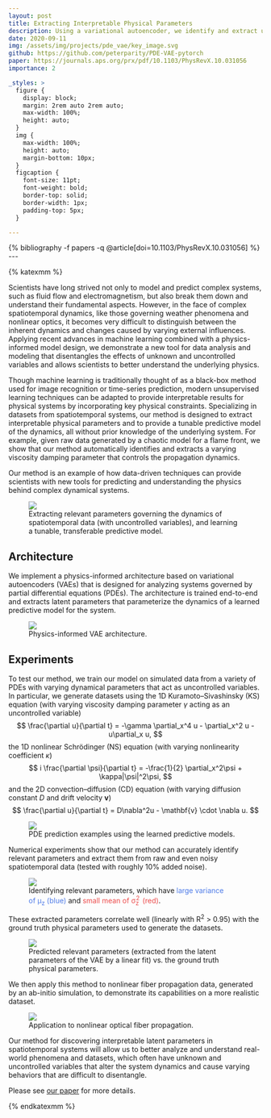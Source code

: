 ```yaml
---
layout: post
title: Extracting Interpretable Physical Parameters
description: Using a variational autoencoder, we identify and extract unknown physical parameters governing spatiotemporal dynamics.
date: 2020-09-11
img: /assets/img/projects/pde_vae/key_image.svg
github: https://github.com/peterparity/PDE-VAE-pytorch
paper: https://journals.aps.org/prx/pdf/10.1103/PhysRevX.10.031056
importance: 2

_styles: >
  figure {
    display: block;
    margin: 2rem auto 2rem auto;
    max-width: 100%;
    height: auto;
  }
  img {
    max-width: 100%;
    height: auto;
    margin-bottom: 10px;
  }
  figcaption {
    font-size: 11pt;
    font-weight: bold;
    border-top: solid;
    border-width: 1px;
    padding-top: 5px;
  }

---
```

<div class="publications">
{% bibliography -f papers -q @article[doi=10.1103/PhysRevX.10.031056] %}
</div>
---

{% katexmm %}

Scientists have long strived not only to model and predict complex systems, such as fluid flow and electromagnetism, but also break them down and understand their fundamental aspects. However, in the face of complex spatiotemporal dynamics, like those governing weather phenomena and nonlinear optics, it becomes very difficult to distinguish between the inherent dynamics and changes caused by varying external influences. Applying recent advances in machine learning combined with a physics-informed model design, we demonstrate a new tool for data analysis and modeling that disentangles the effects of unknown and uncontrolled variables and allows scientists to better understand the underlying physics.

Though machine learning is traditionally thought of as a black-box method used for image recognition or time-series prediction, modern unsupervised learning techniques can be adapted to provide interpretable results for physical systems by incorporating key physical constraints. Specializing in datasets from spatiotemporal systems, our method is designed to extract interpretable physical parameters and to provide a tunable predictive model of the dynamics, all without prior knowledge of the underlying system. For example, given raw data generated by a chaotic model for a flame front, we show that our method automatically identifies and extracts a varying viscosity damping parameter that controls the propagation dynamics.

Our method is an example of how data-driven techniques can provide scientists with new tools for predicting and understanding the physics behind complex dynamical systems.

<figure style="max-width: 576px">
  <img src="{{ site.url }}/assets/img/projects/pde_vae/key_image_with_labels.svg" style="background-color:white"/>
  <figcaption>Extracting relevant parameters governing the dynamics of spatiotemporal data (with uncontrolled variables), and learning a tunable, transferable predictive model.</figcaption>
</figure>

## Architecture
We implement a physics-informed architecture based on variational autoencoders (VAEs) that is designed for analyzing systems governed by partial differential equations (PDEs). The architecture is trained end-to-end and extracts latent parameters that parameterize the dynamics of a learned predictive model for the system.

<figure style="max-width: 800px">
  <img src="{{ site.url }}/assets/img/projects/pde_vae/architecture.svg" style="background-color:white"/>
  <figcaption>Physics-informed VAE architecture.</figcaption>
</figure>

## Experiments
To test our method, we train our model on simulated data from a variety of PDEs with varying dynamical parameters that act as uncontrolled variables. In particular, we generate datasets using the 1D Kuramoto–Sivashinsky (KS) equation (with varying viscosity damping parameter $\gamma$ acting as an uncontrolled variable)
$$
  \frac{\partial u}{\partial t} = -\gamma \partial_x^4 u - \partial_x^2 u - u\partial_x u,
$$
the 1D nonlinear Schrödinger (NS) equation (with varying nonlinearity coefficient $\kappa$)
$$
  i \frac{\partial \psi}{\partial t} = -\frac{1}{2} \partial_x^2\psi + \kappa|\psi|^2\psi,
$$
and the 2D convection–diffusion (CD) equation (with varying diffusion constant $D$ and drift velocity $\mathbf{v}$)
$$
  \frac{\partial u}{\partial t} = D\nabla^2u - \mathbf{v} \cdot \nabla u.
$$

<figure style="max-width: 800px">
  <img src="{{ site.url }}/assets/img/projects/pde_vae/examples_fig.svg" style="background-color:white"/>
  <figcaption>PDE prediction examples using the learned predictive models.</figcaption>
</figure>

Numerical experiments show that our method can accurately identify relevant parameters and extract them from raw and even noisy spatiotemporal data (tested with roughly 10% added noise).

<figure style="max-width: 400px">
  <img src="{{ site.url }}/assets/img/projects/pde_vae/relparam_fig.svg" style="background-color:white"/>
  <figcaption>Identifying relevant parameters, which have <span style="color: #4e7be8">large variance of µ<sub>z</sub> (blue)</span> and <span style="color: #ec4c4c">small mean of σ<sub>z</sub><sup style='position: relative; left: -.5em;'>2</sup>(red)</span>.</figcaption>
</figure>

These extracted parameters correlate well (linearly with R<sup>2</sup> > 0.95) with the ground truth physical parameters used to generate the datasets.

<figure style="max-width: 800px">
  <img src="{{ site.url }}/assets/img/projects/pde_vae/paramfit_fig.svg" style="background-color:white"/>
  <figcaption>Predicted relevant parameters (extracted from the latent parameters of the VAE by a linear fit) vs. the ground truth physical parameters.</figcaption>
</figure>

We then apply this method to nonlinear fiber propagation data, generated by an ab-initio simulation, to demonstrate its capabilities on a more realistic dataset.

<figure style="max-width: 800px">
  <img src="{{ site.url }}/assets/img/projects/pde_vae/nonlinear_fiber_fig.svg" style="background-color:white"/>
  <figcaption>Application to nonlinear optical fiber propagation.</figcaption>
</figure>

Our method for discovering interpretable latent parameters in spatiotemporal systems will allow us to better analyze and understand real-world phenomena and datasets, which often have unknown and uncontrolled variables that alter the system dynamics and cause varying behaviors that are difficult to disentangle.

Please see [our paper](https://journals.aps.org/prx/pdf/10.1103/PhysRevX.10.031056) for more details.


{% endkatexmm %}
